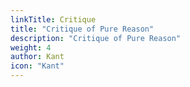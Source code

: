 ```yaml
---
linkTitle: Critique
title: "Critique of Pure Reason"
description: "Critique of Pure Reason"
weight: 4
author: Kant
icon: "Kant"
---
```

